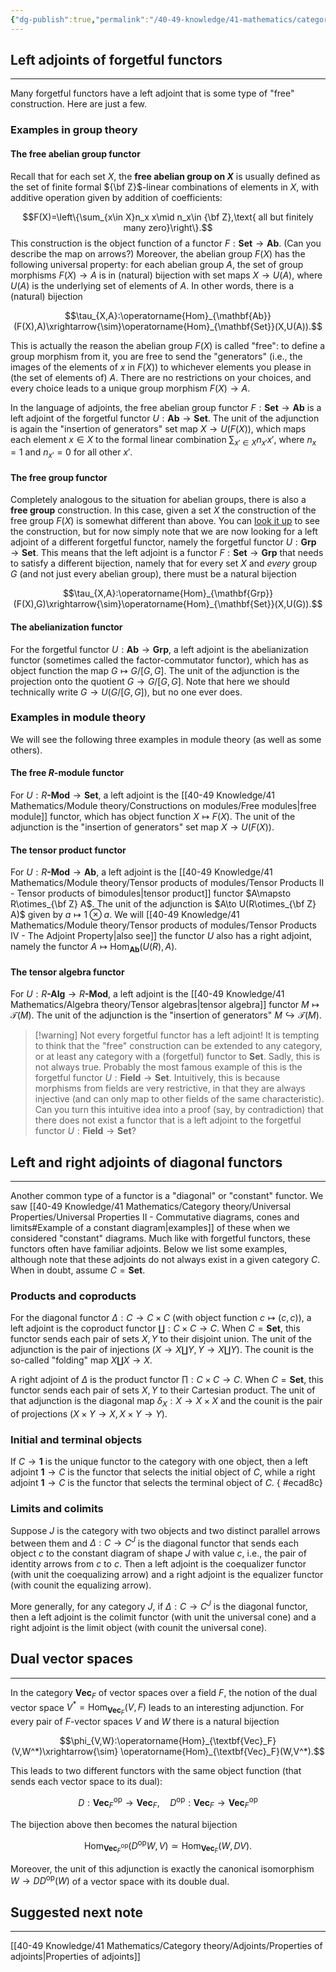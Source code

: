 ```yaml
---
{"dg-publish":true,"permalink":"/40-49-knowledge/41-mathematics/category-theory/adjoints/examples-of-adjoints/","tags":["category_theory"],"updated":"2025-03-31T12:39:24-07:00"}
---
```


## Left adjoints of forgetful functors
---

Many forgetful functors have a left adjoint that is some type of "free" construction. Here are just a few.

### Examples in group theory
#### The free abelian group functor

Recall that for each set $X$, the **free abelian group on $X$** is usually defined as the set of finite formal ${\bf Z}$-linear combinations of elements in $X$, with additive operation given by addition of coefficients:

$$F(X)=\left\{\sum_{x\in X}n_x x\mid n_x\in {\bf Z},\text{ all but finitely many zero}\right\}.$$
This construction is the object function of a functor $F:\mathbf{Set}\to \mathbf{Ab}$. (Can you describe the map on arrows?) Moreover, the abelian group $F(X)$ has the following universal property: for each abelian group $A$, the set of group morphisms $F(X)\to A$ is in (natural) bijection with set maps $X\to U(A)$, where $U(A)$ is the underlying set of elements of $A$. In other words, there is a (natural) bijection

$$\tau_{X,A}:\operatorname{Hom}_{\mathbf{Ab}}(F(X),A)\xrightarrow{\sim}\operatorname{Hom}_{\mathbf{Set}}(X,U(A)).$$

This is actually the reason the abelian group $F(X)$ is called "free": to define a group morphism from it, you are free to send the "generators" (i.e., the images of the elements of $x$ in $F(X)$) to whichever elements you please in (the set of elements of) $A$. There are no restrictions on your choices, and every choice leads to a unique group morphism $F(X)\to A$.

In the language of adjoints, the free abelian group functor $F:\mathbf{Set}\to \mathbf{Ab}$ is a left adjoint of the forgetful functor $U:\mathbf{Ab}\to \textbf{Set}$. The unit of the adjunction is again the "insertion of generators" set map $X\to U(F(X))$, which maps each element $x\in X$ to the formal linear combination $\displaystyle \sum_{x'\in X}n_{x'}x'$, where $n_x=1$ and $n_{x'}=0$ for all other $x'$.

#### The free group functor

Completely analogous to the situation for abelian groups, there is also a **free group** construction. In this case, given a set $X$ the construction of the free group $F(X)$ is somewhat different than above. You can [look it up](https://en.wikipedia.org/wiki/Free_group) to see the construction, but for now simply note that we are now looking for a left adjoint of a different forgetful functor, namely the forgetful functor  $U:\textbf{Grp}\to \textbf{Set}$. This means that the left adjoint is a functor $F:\mathbf{Set}\to \mathbf{Grp}$ that needs to satisfy a different bijection, namely that for every set $X$ and *every* group $G$ (and not just every abelian group), there must be a natural bijection

$$\tau_{X,A}:\operatorname{Hom}_{\mathbf{Grp}}(F(X),G)\xrightarrow{\sim}\operatorname{Hom}_{\mathbf{Set}}(X,U(G)).$$

#### The abelianization functor

For the forgetful functor $U:\textbf{Ab}\to \textbf{Grp}$, a left adjoint is the abelianization functor (sometimes called the factor-commutator functor), which has as object function the map $G\mapsto G/[G,G]$. The unit of the adjunction is the projection onto the quotient $G\to G/[G,G]$. Note that here we should technically write $G\to U(G/[G,G])$, but no one ever does.

### Examples in module theory

We will see the following three examples in module theory (as well as some others).

#### The free $R$-module functor

For $U:R\textbf{-Mod}\to \textbf{Set}$, a left adjoint is the [[40-49 Knowledge/41 Mathematics/Module theory/Constructions on modules/Free modules\|free module]] functor, which has object function $X\mapsto F(X)$. The unit of the adjunction is the "insertion of generators" set map $X\to U(F(X))$.

#### The tensor product functor

For $U:R\textbf{-Mod}\to \textbf{Ab}$, a left adjoint is the [[40-49 Knowledge/41 Mathematics/Module theory/Tensor products of modules/Tensor Products II - Tensor products of bimodules\|tensor product]] functor $A\mapsto R\otimes_{\bf Z} A$. The unit of the adjunction is $A\to U(R\otimes_{\bf Z} A)$ given by $a\mapsto 1\otimes a$. We will [[40-49 Knowledge/41 Mathematics/Module theory/Tensor products of modules/Tensor Products IV - The Adjoint Property\|also see]] the functor $U$ also has a right adjoint, namely the functor $A\mapsto \operatorname{Hom}_{\textbf{Ab}}(U(R),A).$

#### The tensor algebra functor

For $U:R\textbf{-Alg}\to R\textbf{-Mod}$, a left adjoint is the [[40-49 Knowledge/41 Mathematics/Algebra theory/Tensor algebras\|tensor algebra]] functor $M\mapsto \mathcal{T}(M)$. The unit of the adjunction is the "insertion of generators" $M\hookrightarrow \mathcal{T}(M)$.


> [!warning] Not every forgetful functor has a left adjoint!
> It is tempting to think that the "free" construction can be extended to any category, or at least any category with a (forgetful) functor to $\textbf{Set}$. Sadly, this is not always true. Probably the most famous example of this is the forgetful functor $U:\mathbf{Field}\to \mathbf{Set}$. Intuitively, this is because morphisms from fields are very restrictive, in that they are always injective (and can only map to other fields of the same characteristic). Can you turn this intuitive idea into a proof (say, by contradiction) that there does not exist a functor that is a left adjoint to the forgetful functor $U:\mathbf{Field}\to \mathbf{Set}$?


## Left and right adjoints of diagonal functors
---

Another common type of a functor is a "diagonal" or "constant" functor. We saw [[40-49 Knowledge/41 Mathematics/Category theory/Universal Properties/Universal Properties II - Commutative diagrams, cones and limits#Example of a constant diagram\|examples]] of these when we considered "constant" diagrams. Much like with forgetful functors, these functors often have familiar adjoints. Below we list some examples, although note that these adjoints do not always exist in a given category $C$. When in doubt, assume $C=\textbf{Set}$.

### Products and coproducts

For the diagonal functor $\Delta:C\to C\times C$ (with object function $c\mapsto (c,c)$), a left adjoint is the coproduct functor $\coprod:C\times C\to C$. When $C=\textbf{Set}$, this functor sends each pair of sets $X, Y$ to their disjoint union. The unit of the adjunction is the pair of injections $(X\to X\coprod Y, Y\to X\coprod Y)$. The counit is the so-called "folding" map $X\coprod X\to X$.

A right adjoint of $\Delta$ is the product functor $\prod:C\times C\to C$. When $C=\textbf{Set}$, this functor sends each pair of sets $X, Y$ to their Cartesian product. The unit of that adjunction is the diagonal map $\delta_X:X\to X\times X$ and the counit is the pair of projections $(X\times Y\to X, X\times Y\to Y)$.

### Initial and terminal objects

If $C\to \textbf{1}$ is the unique functor to the category with one object, then a left adjoint $\textbf{1}\to C$ is the functor that selects the initial object of $C$, while a right adjoint $\textbf{1}\to C$ is the functor that selects the terminal object of $C$.
{ #ecad8c}


### Limits and colimits

Suppose $J$ is the category with two objects and two distinct parallel arrows between them and $\Delta:C\to C^J$ is the diagonal functor that sends each object $c$ to the constant diagram of shape $J$ with value $c$, i.e., the pair of identity arrows from $c$ to $c$. Then a left adjoint is the coequalizer functor (with unit the coequalizing arrow) and a right adjoint is the equalizer functor (with counit the equalizing arrow).

More generally, for any category $J$, if $\Delta:C\to C^J$ is the diagonal functor, then a left adjoint is the colimit functor (with unit the universal cone) and a right adjoint is the limit object (with counit the universal cone).

## Dual vector spaces
---

In the category $\textbf{Vec}_F$ of vector spaces over a field $F$, the notion of the dual vector space $V^*=\operatorname{Hom}_{\textbf{Vec}_F}(V,F)$ leads to an interesting adjunction. For every pair of $F$-vector spaces $V$ and $W$ there is a natural bijection

$$\phi_{V,W}:\operatorname{Hom}_{\textbf{Vec}_F}(V,W^*)\xrightarrow{\sim} \operatorname{Hom}_{\textbf{Vec}_F}(W,V^*).$$

This leads to two different functors with the same object function (that sends each vector space to its dual):

$$D:\textbf{Vec}_F^{\text{op}}\to \textbf{Vec}_F,\quad D^{\text{op}}:\textbf{Vec}_F\to \textbf{Vec}_F^{\text{op}}$$

The bijection above then becomes the natural bijection

$$\operatorname{Hom}_{\textbf{Vec}_F^{\text{op}}}(D^{\text{op}}W,V)\simeq \operatorname{Hom}_{\textbf{Vec}_F}(W,DV).$$

Moreover, the unit of this adjunction is exactly the canonical isomorphism $W\to DD^{\text{op}}(W)$ of a vector space with its double dual.

## Suggested next note
---

[[40-49 Knowledge/41 Mathematics/Category theory/Adjoints/Properties of adjoints\|Properties of adjoints]]